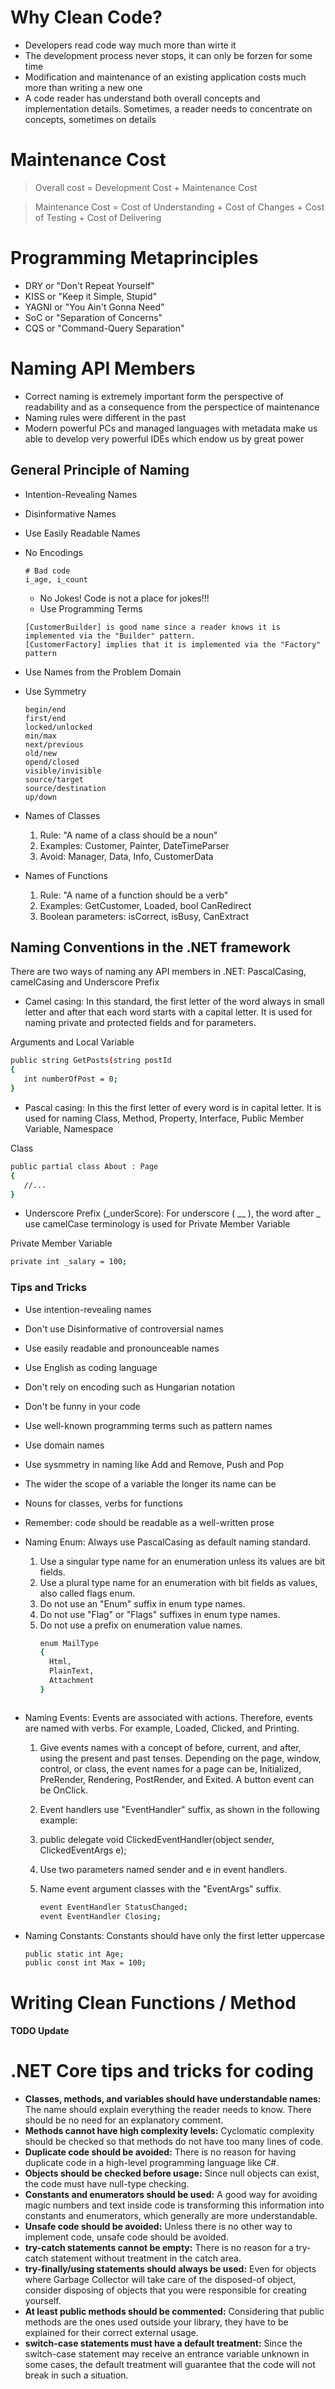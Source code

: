 # Why Clean Code?
  - Developers read code way much more than wirte it
  - The development process never stops, it can only be forzen for some time
  - Modification and maintenance of an existing application costs much more than writing a new one
  - A code reader has understand both overall concepts and implementation details. Sometimes, a reader needs to concentrate on concepts, sometimes on details

# Maintenance Cost
> Overall cost = Development Cost + Maintenance Cost

> Maintenance Cost = Cost of Understanding + Cost of Changes + Cost of Testing + Cost of Delivering

# Programming Metaprinciples
  - DRY or "Don't Repeat Yourself"
  - KISS or "Keep it Simple, Stupid"
  - YAGNI or "You Ain't Gonna Need"
  - SoC or "Separation of Concerns"
  - CQS or "Command-Query Separation"

# Naming API Members
- Correct naming is extremely important form the perspective of readability and as a consequence from the perspectice of maintenance
- Naming rules were different in the past
- Modern powerful PCs and managed languages with metadata make us able to develop very powerful IDEs which endow us by great power

## General Principle of Naming
- Intention-Revealing Names
- Disinformative Names
- Use Easily Readable Names
- No Encodings
    ```
    # Bad code
    i_age, i_count
    ```
    - No Jokes! Code is not a place for jokes!!!
    - Use Programming Terms
    ```
    [CustomerBuilder] is good name since a reader knows it is implemented via the "Builder" pattern.
    [CustomerFactory] implies that it is implemented via the "Factory" pattern
    ```

- Use Names from the Problem Domain
- Use Symmetry
    ```
    begin/end
    first/end
    locked/unlocked
    min/max
    next/previous
    old/new
    opend/closed
    visible/invisible
    source/target
    source/destination
    up/down
    ```
- Names of Classes
  1. Rule: "A name of a class should be a noun"
  2. Examples: Customer, Painter, DateTimeParser
  3. Avoid: Manager, Data, Info, CustomerData
- Names of Functions
  1. Rule: "A name of a function should be a verb"
  2. Examples: GetCustomer, Loaded, bool CanRedirect
  3. Boolean parameters: isCorrect, isBusy, CanExtract

## Naming Conventions in the .NET framework
There are two ways of naming any API members in .NET:
PascalCasing, camelCasing and Underscore Prefix
* Camel casing: In this standard, the first letter of the word always in small letter and after that each word starts with a capital letter. It is used for naming private and protected fields and for parameters.

Arguments and Local Variable
```sh
public string GetPosts(string postId  
{  
   int numberOfPost = 0;   
}  
```

* Pascal casing: In this the first letter of every word is in capital letter. It is used for naming Class, Method, Property, Interface, Public Member Variable, Namespace

Class
```sh
public partial class About : Page  
{  
   //...  
}
```

* Underscore Prefix (_underScore): For underscore ( __ ), the word after _ use camelCase terminology is used for Private Member Variable

Private Member Variable
```sh
private int _salary = 100; 
```
### Tips and Tricks
* Use intention-revealing names
* Don't use Disinformative of controversial names
* Use easily readable and pronounceable names
* Use English as coding language
* Don't rely on encoding such as Hungarian notation
* Don't be funny in your code
* Use well-known programming terms such as pattern names
* Use domain names
* Use sysmmetry in naming like Add and Remove, Push and Pop
* The wider the scope of a variable the longer its name can be
* Nouns for classes, verbs for functions
* Remember: code should be readable as a well-written prose
* Naming Enum: Always use PascalCasing as default naming standard. 
  1) Use a singular type name for an enumeration unless its values are bit fields.
  2) Use a plural type name for an enumeration with bit fields as values, also called flags enum.
  3) Do not use an "Enum" suffix in enum type names.
  4) Do not use "Flag" or "Flags" suffixes in enum type names.
  5) Do not use a prefix on enumeration value names.  
      ```sh
      enum MailType  
      {  
        Html,  
        PlainText,  
        Attachment  
      }  
    ```
* Naming Events: Events are associated with actions. Therefore, events are named with verbs. For example, Loaded, Clicked, and Printing.
  1) Give events names with a concept of before, current, and after, using the present and past tenses. Depending on the page, window, control, or class, the event names for a page can be, Initialized, PreRender, Rendering, PostRender, and Exited. A button event can be OnClick.
  2) Event handlers use "EventHandler" suffix, as shown in the following example:
  3) public delegate void ClickedEventHandler(object sender, ClickedEventArgs e);
  4) Use two parameters named sender and e in event handlers.
  5) Name event argument classes with the "EventArgs" suffix. 

      ```sh
      event EventHandler StatusChanged;
      event EventHandler Closing;
      ```

* Naming Constants: Constants should have only the first letter uppercase

    ```sh
    public static int Age;
    public const int Max = 100; 
    ```
# Writing Clean Functions / Method
**TODO Update**
# .NET Core tips and tricks for coding
-	**Classes, methods, and variables should have understandable names:** The name
should explain everything the reader needs to know. There should be no need for an explanatory comment.
-	**Methods cannot have high complexity levels:** Cyclomatic complexity should be
checked so that methods do not have too many lines of code.
-	**Duplicate code should be avoided:** There is no reason for having duplicate code
in a high-level programming language like C#.
-	**Objects should be checked before usage:** Since null objects can exist, the code
must have null-type checking.
-	**Constants and enumerators should be used:** A good way for avoiding magic
numbers and text inside code is transforming this information into constants and
enumerators, which generally are more understandable.
-	**Unsafe code should be avoided:** Unless there is no other way to implement
code, unsafe code should be avoided.
-	**try-catch statements cannot be empty:** There is no reason for a try-catch
statement without treatment in the catch area.
-	**try-finally/using statements should always be used:** Even for objects where
Garbage Collector will take care of the disposed-of object, consider disposing of
objects that you were responsible for creating yourself.
-	**At least public methods should be commented:** Considering that public
methods are the ones used outside your library, they have to be explained for
their correct external usage.
-	**switch-case statements must have a default treatment:** Since the switch-case
statement may receive an entrance variable unknown in some cases, the default
treatment will guarantee that the code will not break in such a situation.
